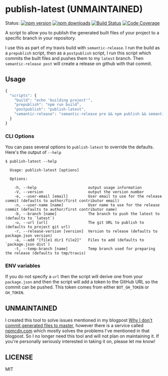 # publish-latest (UNMAINTAINED)

Status:
[![npm version](https://img.shields.io/npm/v/publish-latest.svg?style=flat-square)](https://www.npmjs.org/package/publish-latest)
[![npm downloads](https://img.shields.io/npm/dm/publish-latest.svg?style=flat-square)](http://npm-stat.com/charts.html?package=publish-latest&from=2015-09-01)
[![Build Status](https://img.shields.io/travis/kentcdodds/publish-latest.svg?style=flat-square)](https://travis-ci.org/kentcdodds/publish-latest)
[![Code Coverage](https://img.shields.io/codecov/c/github/kentcdodds/publish-latest.svg?style=flat-square)](https://codecov.io/github/kentcdodds/publish-latest)

A script to allow you to publish the generated built files of your project to a specific branch in your repository.

I use this as part of my travis build with `semantic-release`. I run the build as a `prepublish` script, then as a
`postpublish` script, I run this script which commits the built files and pushes them to my `latest` branch.
Then `semantic-release post` will create a release on github with that commit.

## Usage

```javascript
{
  "scripts": {
    "build": "echo 'building project'",
    "prepublish": "npm run build",
    "postpublish": "publish-latest",
    "semantic-release": "semantic-release pre && npm publish && semantic-release post"
  }
}
```

### CLI Options

You can pass several options to `publish-latest` to override the defaults. Here's the output of `--help`

```
$ publish-latest --help

  Usage: publish-latest [options]

  Options:

    -h, --help                       output usage information
    -V, --version                    output the version number
    -e, --user-email [email]         User email to use for the release commit (defaults to author/first contributor email)
    -n, --user-name [name]           User name to use for the release commit (defaults to author/first contributor name)
    -b, --branch [name]              The branch to push the latest to (defaults to `latest`)
    -u, --url [url]                  The git URL to publish to (defaults to project git url)
    -r, --release-version [version]  Version to release (defaults to package.json version)
    -a, --add "[file1 dir1 file2]"   Files to add (defaults to `package.json dist`)
    -t, --temp-branch [name]         Temp branch used for preparing the release (defaults to tmp/travis)
```

### ENV variables

If you do not specify a `url` then the script will derive one from your `package.json` and then the script will add a
token to the GitHub URL so the commit can be pushed. This token comes from either `BOT_GH_TOKEN` or `GH_TOKEN`.

## UNMAINTAINED

I created this tool to solve issues mentioned in my blogpost [Why I don't commit generated files to master](https://medium.com/@kentcdodds/why-i-don-t-commit-generated-files-to-master-a4d76382564), however there is a service called [npmcdn.com](https://npmcdn.com) which mostly solves the problems I've mentioned in that blogpost. So I no longer need this tool and will not plan on maintaining it. If you're personally seriously interested in taking it on, please let me know!

## LICENSE

MIT

